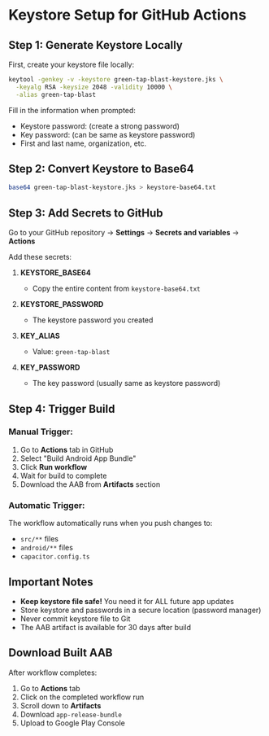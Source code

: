 # Keystore Setup for GitHub Actions

## Step 1: Generate Keystore Locally

First, create your keystore file locally:

```bash
keytool -genkey -v -keystore green-tap-blast-keystore.jks \
  -keyalg RSA -keysize 2048 -validity 10000 \
  -alias green-tap-blast
```

Fill in the information when prompted:
- Keystore password: (create a strong password)
- Key password: (can be same as keystore password)
- First and last name, organization, etc.

## Step 2: Convert Keystore to Base64

```bash
base64 green-tap-blast-keystore.jks > keystore-base64.txt
```

## Step 3: Add Secrets to GitHub

Go to your GitHub repository → **Settings** → **Secrets and variables** → **Actions**

Add these secrets:

1. **KEYSTORE_BASE64**
   - Copy the entire content from `keystore-base64.txt`

2. **KEYSTORE_PASSWORD**
   - The keystore password you created

3. **KEY_ALIAS**
   - Value: `green-tap-blast`

4. **KEY_PASSWORD**
   - The key password (usually same as keystore password)

## Step 4: Trigger Build

### Manual Trigger:
1. Go to **Actions** tab in GitHub
2. Select "Build Android App Bundle"
3. Click **Run workflow**
4. Wait for build to complete
5. Download the AAB from **Artifacts** section

### Automatic Trigger:
The workflow automatically runs when you push changes to:
- `src/**` files
- `android/**` files
- `capacitor.config.ts`

## Important Notes

- **Keep keystore file safe!** You need it for ALL future app updates
- Store keystore and passwords in a secure location (password manager)
- Never commit keystore file to Git
- The AAB artifact is available for 30 days after build

## Download Built AAB

After workflow completes:
1. Go to **Actions** tab
2. Click on the completed workflow run
3. Scroll down to **Artifacts**
4. Download `app-release-bundle`
5. Upload to Google Play Console
